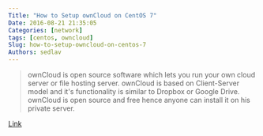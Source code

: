 ```yaml
---
Title: "How to Setup ownCloud on CentOS 7"
Date: 2016-08-21 21:35:05
Categories: [network]
tags: [centos, owncloud]
Slug: how-to-setup-owncloud-on-centos-7
Authors: sedlav
---
```


> ownCloud is open source software which lets you run your own cloud server or file hosting server. ownCloud is based on Client-Server model and it's functionality is similar to Dropbox or Google Drive. ownCloud is open source and free hence anyone can install it on his private server.

[Link](https://hostpresto.com/community/tutorials/how-to-setup-owncloud-on-centos-7/)
